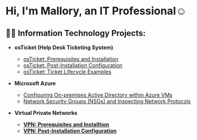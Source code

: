 <h1>Hi, I'm Mallory, an IT Professional</a>☺</h1>

<h2>👨‍💻 Information Technology Projects:</h2>

- <b>osTicket (Help Desk Ticketing System)</b>
  - [osTicket: Prerequisites and Installation](https://github.com/mdabro23/osticket-prereqs)
  - [osTicket: Post-Installation Configuration](https://github.com/mdabro23/post-install-config)
  - [osTicket: Ticket Lifecycle Examples](https://github.com/mdabro23/ticket-lifecycle)

- <b>Microsoft Azure</b>
  - [Configuring On-premises Active Directory within Azure VMs](https://github.com/mdabro23/configure-ad)
  - [Network Security Groups (NSGs) and Inspecting Network Protocols](https://github.com/mdabro23/azure-network-protocols)
 
- <b>Virtual Private Networks<b>
  - [VPN: Prerequisites and Installtion](https://github.com/mallorydabrowski/vpn-prereqs)
  - [VPN: Post-Installation Configuration](https://github.com/mallorydabrowski/vpn-post-install-config)
